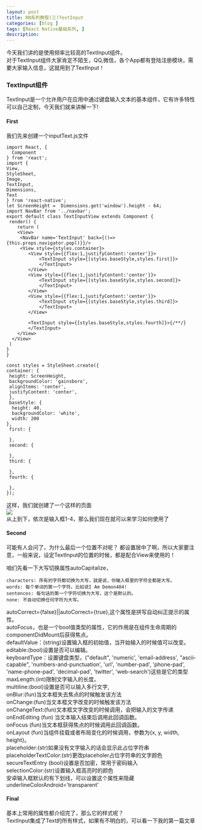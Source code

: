 ```yaml
---
layout: post
title: RN系列教程(三)TextInput
categories: [blog ]
tags: [React Native基础系列, ]
description: 
---  
```


今天我们讲的是使用频率比较高的TextInput组件。  
对于TextInput组件大家肯定不陌生，QQ,微信，各个App都有登陆注册模块，需要大家输入信息，这就用到了TextInput！  

###   TextInput组件  

TextInput是一个允许用户在应用中通过键盘输入文本的基本组件，它有许多特性可以自己定制，今天我们就来讲解一下!  
####	First  
我们先来创建一个inputText.js文件   
	 
	import React, {
  	  Component
	} from 'react';
	import {
  	View,
  	StyleSheet,
  	Image,
  	TextInput,
  	Dimensions,
  	Text
	} from 'react-native';
	let ScreenHeight = 	Dimensions.get('window').height - 64;
	import NavBar from '../navbar';
	export default class TextInputView extends Component {
 	 render() {
    	return (
      	<View>
       	 <NavBar name='TextInput' back={()=>{this.props.navigator.pop()}}/>
       	 <View style={styles.container}>
          	<View style={{flex:1,justifyContent:'center'}}>
           		<TextInput style={[styles.baseStyle,styles.first]}>
           		</TextInput>
          	</View>
          	<View style={{flex:1,justifyContent:'center'}}>
            	<TextInput style={[styles.baseStyle,styles.second]}>
           		</TextInput>
          	</View>
          	<View style={{flex:1,justifyContent:'center'}}>
           		<TextInput style={[styles.baseStyle,styles.third]}>
            	</TextInput>
          	</View>

            <TextInput style={[styles.baseStyle,styles.fourth]}>{/**/}
            </TextInput>
        </View>
      </View>
   	 )
  	}
	}

	const styles = StyleSheet.create({
  	container: {
   	 height: ScreenHeight,
   	 backgroundColor: 'gainsboro',
   	 alignItems: 'center',
   	 justifyContent: 'center',
 	 },
 	 baseStyle: {
  	  height: 40,
  	  backgroundColor: 'white',
  	  width: 200
  	},
 	 first: {
		
 	 },
 	 second: {
			
 	 },
 	 third: {
		
  	 },
  	 fourth: {
	
  	 },
	});
	
这样，我们就创建了一个这样的页面  
![](http://upload-images.jianshu.io/upload_images/2781235-3ce0f8e5f73960bc.png?imageMogr2/auto-orient/strip%7CimageView2/2/w/1240)  
从上到下，依次是输入框1-4，那么我们现在就可以来学习如何使用了  

####	Second  
可能有人会问了，为什么最后一个位置不对呢？
都设置居中了啊，所以大家要注意，一般来说，设定TextInput的位置的时候，都是配合View来使用的！  

咱们先看一下大写切换属性autoCapitalize，   
 
	characters: 所有的字符都切换为大写，就是说，你输入框里的字符全都是大写。  
	words: 每个单词的第一个字符。比如说I Am Demon404!  
	sentences: 每句话的第一个字符切换为大写，这个是默认的。  
	none: 不自动切换任何字符为大写。    
autoCorrect={false}||autoCorrect={true},这个属性是拼写自动纠正提示的属性。  
autoFocus，也是一个bool值类型的属性，它的作用是在组件生命周期的componentDidMount后获得焦点。  
defaultValue：(string)设置输入框的初始值，当开始输入的时候值可以改变。  
editable:(bool)设置是否可以编辑。  
keyboardType：设置键盘类型，("default", 'numeric', 'email-address', "ascii-capable", 'numbers-and-punctuation', 'url', 'number-pad', 'phone-pad', 'name-phone-pad', 'decimal-pad', 'twitter', 'web-search')这些是它的类型  
maxLength:(int)限制文字输入的长度。    
multiline:(bool)设置是否可以输入多行文字,  
onBlur:(fun)当文本框失去焦点的时候触发该方法  
onChange:(fun)当文本框文字改变的时候触发该方法  
onChangeText:(fun)文本框文字改变的时候调用，会把输入的文字传递    
onEndEditing (fun) 当文本输入结束后调用此回调函数。  
onFocus (fun)当文本框获得焦点的时候调用此回调函数。  
onLayout (fun)当组件挂载或者布局变化的时候调用，参数为{x, y, width, height}。  
placeholder:(str)如果没有文字输入的话会显示此占位字符串  
placeholderTextColor:(str)更改placeholer占位字符串的文字颜色  
secureTextEntry (bool)设置是否加密，常用于密码输入  
selectionColor:(str)设置输入框高亮时的颜色  
安卓输入框默认的有下划线，可以设置这个属性来隐藏  
underlineColorAndroid='transparent'   
####	Final 
基本上常用的属性都介绍完了，那么它的样式呢？  
TextInput集成了Text的所有样式，如果有不明白的，可以看一下我的第一篇文章  




  

	
		
